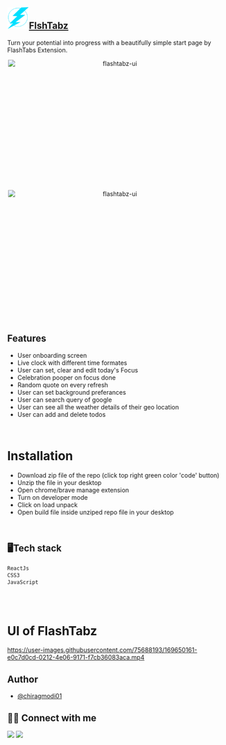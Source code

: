 ## <img src="/public/favicon.svg" width="50" height="50" />[FlshTabz](https://flashtabs.vercel.app/)


Turn your potential into progress with a beautifully simple start page by FlashTabs Extension.

<div align="center">
<img src="https://user-images.githubusercontent.com/75688193/169650225-4a6b8235-976c-4d77-ae39-dc86ad8b61d7.png" width="500" height="300" style="display: block; margin: 0 auto" alt="flashtabz-ui"/>
<img src="https://user-images.githubusercontent.com/75688193/169648518-a0e2f8b5-e7e3-4660-98ed-2dd4635b41b3.png" width="500" height="300" style="display: block; margin: 0 auto" alt="flashtabz-ui"/>
</div>

## Features
- User onboarding screen
- Live clock with different time formates
- User can set, clear and edit today's Focus
- Celebration pooper on focus done
- Random quote on every refresh
- User can set background preferances
- User can search query of google
- User can see all the weather details of their geo location
- User can add and delete todos


<br />

# Installation
- Download zip file of the repo (click top right green color 'code' button)
- Unzip the file in your desktop
- Open chrome/brave manage extension
- Turn on developer mode
- Click on load unpack
- Open build file inside unziped repo file in your desktop

<br />

## 🖥️Tech stack
    ReactJs
    CSS3
    JavaScript

<br />
<br />

# UI of FlashTabz

https://user-images.githubusercontent.com/75688193/169650161-e0c7d0cd-0212-4e06-9171-f7cb36083aca.mp4


## Author

- [@chiragmodi01](https://github.com/Chiragmodi01)


## 👨‍💻 Connect with me

<a href="https://twitter.com/ChiragM2020"><img src="https://img.shields.io/badge/Twitter-1DA1F2?style=for-the-badge&logo=twitter&logoColor=white"/></a>
<a href="https://www.linkedin.com/in/chirag-modi-582655202/"><img src="https://img.shields.io/badge/LinkedIn-0077B5?style=for-the-badge&logo=linkedin&logoColor=white"/></a>
